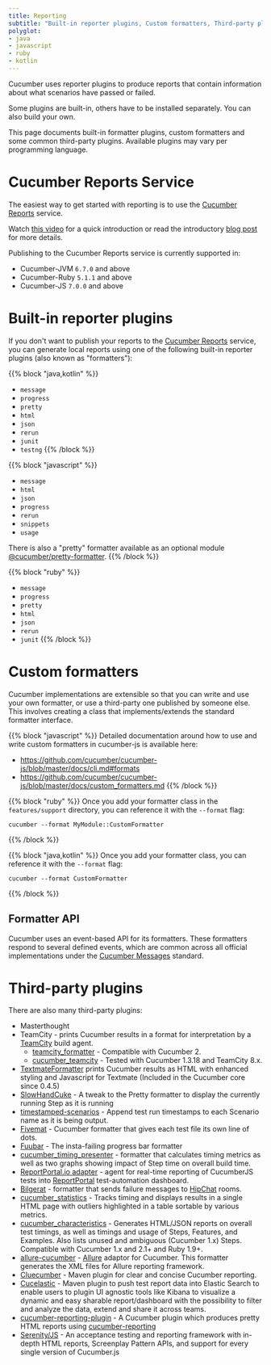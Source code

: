 ```yaml
---
title: Reporting
subtitle: "Built-in reporter plugins, Custom formatters, Third-party plugins"
polyglot:
- java
- javascript
- ruby
- kotlin
---
```


Cucumber uses reporter plugins to produce reports that contain information about
what scenarios have passed or failed.

Some plugins are built-in, others have to be installed separately. You can also
build your own.

This page documents built-in formatter plugins, custom formatters and some common third-party plugins.
Available plugins may vary per programming language.

# Cucumber Reports Service

The easiest way to get started with reporting is to use the [Cucumber Reports](https://reports.cucumber.io/) service.

Watch [this video](https://smartbear.wistia.com/medias/nrgptu7825) for a quick introduction or read the introductory [blog post](https://cucumber.io/blog/open-source/cucumber-reports/) for more details.

Publishing to the Cucumber Reports service is currently supported in:

* Cucumber-JVM `6.7.0` and above
* Cucumber-Ruby `5.1.1` and above
* Cucumber-JS `7.0.0` and above

# Built-in reporter plugins

If you don't want to publish your reports to the [Cucumber Reports](https://reports.cucumber.io/) service, you can
generate local reports using one of the following built-in reporter plugins (also known as "formatters"):

{{% block "java,kotlin" %}}

* `message`
* `progress`
* `pretty`
* `html`
* `json`
* `rerun`
* `junit`
* `testng`
{{% /block %}}

{{% block "javascript" %}}

* `message`
* `html`
* `json`
* `progress`
* `rerun`
* `snippets`
* `usage`

There is also a "pretty" formatter available as an optional module [@cucumber/pretty-formatter](https://www.npmjs.com/package/@cucumber/pretty-formatter).
{{% /block %}}

{{% block "ruby" %}}

* `message`
* `progress`
* `pretty`
* `html`
* `json`
* `rerun`
* `junit`
{{% /block %}}

# Custom formatters

Cucumber implementations are extensible so that you can write and use your own formatter, or use a third-party one published by someone else. This involves creating a class that implements/extends the standard formatter interface.

{{% block "javascript" %}}
Detailed documentation around how to use and write custom formatters in cucumber-js is available here:

* https://github.com/cucumber/cucumber-js/blob/master/docs/cli.md#formats
* https://github.com/cucumber/cucumber-js/blob/master/docs/custom_formatters.md
{{% /block %}}

{{% block "ruby" %}}
Once you add your formatter class in the `features/support` directory, you can reference it with the `--format` flag:

```
cucumber --format MyModule::CustomFormatter
```
{{% /block %}}

{{% block "java,kotlin" %}}
Once you add your formatter class, you can reference it with the `--format` flag:

```
cucumber --format CustomFormatter
```
{{% /block %}}

## Formatter API

Cucumber uses an event-based API for its formatters. These formatters respond to several defined events, which are common across all official implementations under the [Cucumber Messages](https://github.com/cucumber/messages) standard.

# Third-party plugins
There are also many third-party plugins:

* Masterthought
* TeamCity - prints Cucumber results in a format for interpretation by a [TeamCity](https://www.jetbrains.com/teamcity/index.html) build agent.
   * [teamcity_formatter](https://github.com/kevinrood/teamcity_formatter) - Compatible with Cucumber 2.
   * [cucumber_teamcity](https://github.com/ankurcha/cucumber_teamcity/) - Tested with Cucumber 1.3.18 and TeamCity 8.x.
* [TextmateFormatter](https://github.com/raldred/cucumber_textmate/) prints Cucumber results as HTML with enhanced styling and Javascript for Textmate (Included in the Cucumber core since 0.4.5)
* [SlowHandCuke](https://github.com/moredip/SlowHandCuke) - A tweak to the Pretty formatter to display the currently running Step as it is running
* [timestamped-scenarios](https://github.com/moredip/timestamped-scenarios) - Append test run timestamps to each Scenario name as it is being output.
* [Fivemat](https://github.com/tpope/fivemat) - Cucumber formatter that gives each test file its own line of dots.
* [Fuubar](https://github.com/martinciu/fuubar-cucumber) - The insta-failing progress bar formatter
* [cucumber_timing_presenter](https://github.com/distributedlife/cucumber_timing_presenter) - formatter that calculates timing metrics as well as two graphs showing impact of Step time on overall build time.
* [ReportPortal.io adapter](https://github.com/reportportal/agent-js-cucumber) - agent for real-time reporting of CucumberJS tests into [ReportPortal](https://reportportal.io/) test-automation dashboard.
* [Bilgerat](https://github.com/mdsol/bilgerat) - formatter that sends failure messages to [HipChat](https://www.hipchat.com/) rooms.
* [cucumber_statistics](https://github.com/alienfast/cucumber_statistics) - Tracks timing and displays results in a single HTML page with outliers highlighted in a table sortable by various metrics.
* [cucumber_characteristics](https://github.com/singram/cucumber_characteristics) - Generates HTML/JSON reports on overall test timings, as well as timings and usage of Steps, Features, and Examples. Also lists unused and ambiguous (Cucumber 1.x) Steps. Compatible with Cucumber 1.x and 2.1+ and Ruby 1.9+.
* [allure-cucumber](https://github.com/allure-framework/allure-cucumber) - [Allure](https://github.com/allure-framework) adaptor for Cucumber. This formatter generates the XML files for Allure reporting framework.
* [Cluecumber](https://github.com/trivago/cluecumber-report-plugin) - Maven plugin for clear and concise Cucumber reporting.
* [Cucelastic](https://github.com/AshisRaj/cucelastic-maven-plugin) - Maven plugin to push test report data into Elastic Search to enable users to plugin UI agnostic tools like Kibana to visualize a dynamic and easy sharable report/dashboard with the possibility to filter and analyze the data, extend and share it across teams.
* [cucumber-reporting-plugin](https://gitlab.com/jamietanna/cucumber-reporting-plugin) - A Cucumber plugin which produces pretty HTML reports using [cucumber-reporting](https://github.com/damianszczepanik/cucumber-reporting)
* [Serenity/JS](https://serenity-js.org/handbook/integration/serenityjs-and-cucumber.html) - An acceptance testing and reporting framework with in-depth HTML reports, Screenplay Pattern APIs, and support for every single version of Cucumber.js
